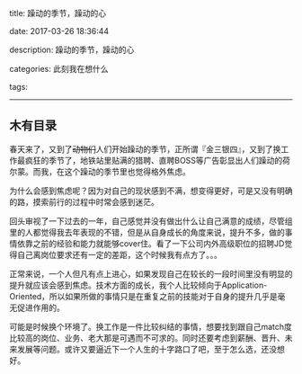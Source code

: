 title: 躁动的季节，躁动的心

date: 2017-03-26 18:36:44

description: 躁动的季节，躁动的心

categories: 此刻我在想什么

tags:

---
## 木有目录

春天来了，又到了~~动物们~~人们开始躁动的季节，正所谓『金三银四』，又到了换工作最疯狂的季节了，地铁站里贴满的猎聘、直聘BOSS等广告彰显出人们躁动的荷尔蒙。而我，在这个躁动的季节里也觉得格外焦虑。

为什么会感到焦虑呢？因为对自己的现状感到不满，想变得更好，可是又没有明确的路，摸索前行的过程中时常会感到迷茫。

回头审视了一下过去的一年，自己感觉并没有做出什么让自己满意的成绩，尽管组里的人都觉得我去年表现的不错，但是从自身成长的角度来说，提升不多，做的事情依靠之前的经验和能力就能够cover住。看了一下公司内外高级职位的招聘JD觉得自己离岗位要求还有一定的差距，这个时候我有点方了。。。

正常来说，一个人但凡有点上进心，如果发现自己在较长的一段时间里没有明显的提升就应该会感到焦虑。技术方面的成长，我个人比较倾向于Application-Oriented，所以如果所做的事情只是在重复之前的技能对于自身的提升几乎是毫无促进作用的。

可能是时候换个环境了。换工作是一件比较纠结的事情，想要找到跟自己match度比较高的岗位、业务、老大那是可遇而不可求的。同时还要考虑到薪酬、晋升、未来发展等问题。或许又要逼近下一个人生的十字路口了吧，至于怎么选，还没想好。